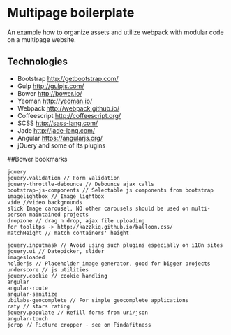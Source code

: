 # Multipage boilerplate

An example how to organize assets and utilize webpack with modular code on a multipage website.

## Technologies

- Bootstrap http://getbootstrap.com/
- Gulp http://gulpjs.com/
- Bower http://bower.io/
- Yeoman http://yeoman.io/
- Webpack http://webpack.github.io/
- Coffeescript http://coffeescript.org/
- SCSS http://sass-lang.com/
- Jade http://jade-lang.com/
- Angular https://angularjs.org/
- jQuery and some of its plugins


##Bower bookmarks
```
jquery
jquery.validation // Form validation
jquery-throttle-debounce // Debounce ajax calls
bootstrap-js-components // Selectable js components from bootstrap
imagelightbox // Image lightbox
vide //video backgrounds
slick Image carousel, NO other carousels should be used on multi-person maintained projects
dropzone // drag n drop, ajax file uploading
for toolitps -> http://kazzkiq.github.io/balloon.css/
matchHeight // match containers' height

jquery.inputmask // Avoid using such plugins especially on i18n sites
jquery.ui // Datepicker, slider
imagesloaded
holderjs // Placeholder image generator, good for bigger projects
underscore // js utilities
jquery.cookie // cookie handling
angular
angular-route
angular-sanitize
ubilabs-geocomplete // For simple geocomplete applications
raty // stars rating
jquery.populate // Refill forms from uri/json
angular-touch
jcrop // Picture cropper - see on Findafitness
```
